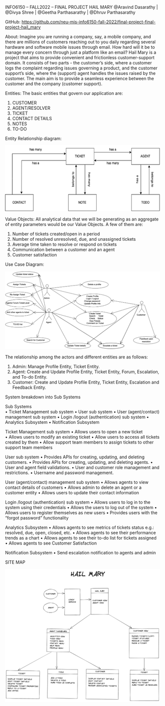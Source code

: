 INFO6150 – FALL2022 – FINAL PROJECT
HAIL MARY
@Aravind Dasarathy | @Divya Shree | @Geetha Parthasarathy | @Dhruv Parthasarathy

GitHub: https://github.com/neu-mis-info6150-fall-2022/final-project-final-project-hail_mary


About:
Imagine you are running a company, say, a mobile company, and there are millions of customers reaching out to you daily regarding several hardware and software mobile issues through email. How hard will it be to manage every concern through just a platform like an email? 
Hail Mary is a project that aims to provide convenient and frictionless customer-support domain. It consists of two parts - the customer’s side, where a customer logs the complaint regarding issues governing a product, and the customer support’s side, where the (support) agent handles the issues raised by the customer. The main aim is to provide a seamless experience between the customer and the company (customer support). 


Entities:
The basic entities that govern our application are: 
1.	CUSTOMER
2.	AGENT/RESOLVER
3.	TICKET
4.	CONTACT DETAILS
5.	NOTES
6.	TO-DO

Entity Relationship diagram: 

![ERDiagram](/images/ERDiagram.png "ERDiagram") 



Value Objects:
All analytical data that we will be generating as an aggregate of entity parameters would be our Value Objects. A few of them are: 
1.	Number of tickets created/open in a period 
2.	Number of resolved unresolved, due, and unassigned tickets 
3.	Average time taken to resolve or respond on tickets 
4.	Communication between a customer and an agent
5.	Customer satisfaction


Use Case Diagram:

![UseCaseDiagram](/images/UseCaseDiagram.png "UseCaseDiagram") 




The relationship among the actors and different entities are as follows: 
1.	Admin: Manage Profile Entity, Ticket Entity.
2.	Agent: Create and Update Profile Entity, Ticket Entity, Forum, Escalation, and To-do Entity.
3.	Customer: Create and Update Profile Entity, Ticket Entity, Escalation and Feedback Entity.








System breakdown into Sub Systems

Sub Systems  
•	Ticket Management sub system 
•	User sub system
•	User (agent/contact) management sub system 
•	Login /logout (authentication) sub system 
•	Analytics Subsystem 
•	Notification Subsystem 


Ticket Management sub system 
•	Allows users to open a new ticket  
•	Allows users to modify an existing ticket 
•	Allow users to access all tickets created by them 
•	Allow support team members to assign tickets to other support team members 

User sub system
•	Provides APIs for creating, updating, and deleting customers. 
•	Provides APIs for creating, updating, and deleting agents. 
•	User and agent field validations. 
•	User and customer role management and restrictions. 
•	Username and password management. 

User (agent/contact) management sub system 
•	Allows agents to view contact details of customers
•	Allows admin to delete an agent or a customer entity
•	Allows users to update their contact information


Login /logout (authentication) sub system
•	Allows users to log in to the system using their credentials 
•	Allows the users to log out of the system 
•	Allows users to register themselves as new users 
•	Provides users with the “forgot password” functionality 

Analytics Subsystem 
•	Allows agents to see metrics of tickets status e.g.: resolved, due, open, closed, etc. 
•	Allows agents to see their performance trends as a chart 
•	Allows agents to see their to-do list for tickets assigned 
•	Allows agents to see Customer Satisfaction 

Notification Subsystem 
•	Send escalation notification to agents and admin 


SITE MAP


![SiteMap](/images/SiteMap.png "SiteMap") 


